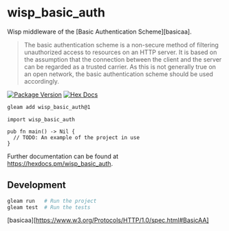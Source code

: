 # wisp_basic_auth

Wisp middleware of the [Basic Authentication Scheme][basicaa].

> The basic authentication scheme is a non-secure method of filtering unauthorized access to resources on an HTTP server. It is based on the assumption that the connection between the client and the server can be regarded as a trusted carrier. As this is not generally true on an open network, the basic authentication scheme should be used accordingly.

[![Package Version](https://img.shields.io/hexpm/v/wisp_basic_auth)](https://hex.pm/packages/wisp_basic_auth)
[![Hex Docs](https://img.shields.io/badge/hex-docs-ffaff3)](https://hexdocs.pm/wisp_basic_auth/)

```sh
gleam add wisp_basic_auth@1
```
```gleam
import wisp_basic_auth

pub fn main() -> Nil {
  // TODO: An example of the project in use
}
```

Further documentation can be found at <https://hexdocs.pm/wisp_basic_auth>.

## Development

```sh
gleam run   # Run the project
gleam test  # Run the tests
```

[basicaa][https://www.w3.org/Protocols/HTTP/1.0/spec.html#BasicAA]